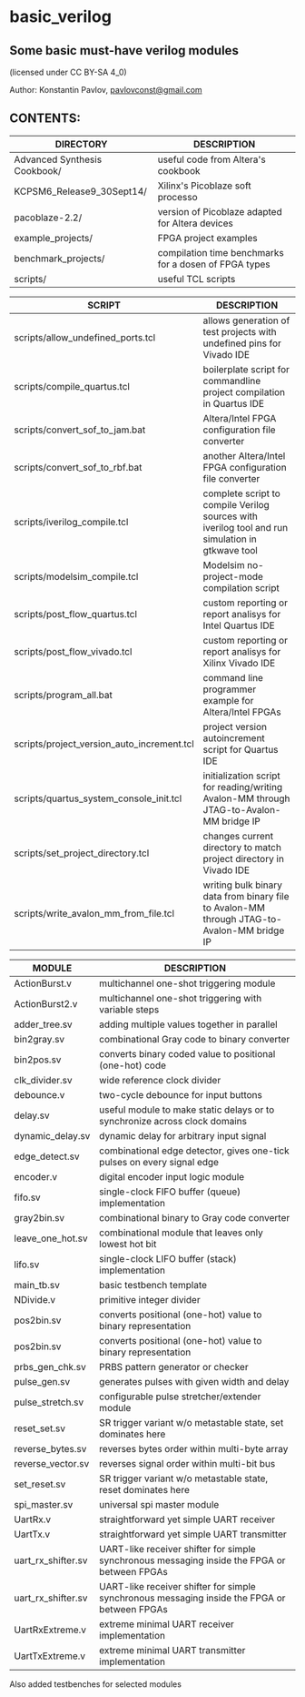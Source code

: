 basic_verilog
=============

Some basic must-have verilog modules
------------------------------------

(licensed under CC BY-SA 4_0)
  
Author: Konstantin Pavlov, pavlovconst@gmail.com

CONTENTS:
---------

| DIRECTORY | DESCRIPTION |
|-----------|-------------|
| Advanced Synthesis Cookbook/ | useful code from Altera's cookbook |
| KCPSM6_Release9_30Sept14/ | Xilinx's Picoblaze soft processo |
| pacoblaze-2.2/ | version of Picoblaze adapted for Altera devices |
| example_projects/ | FPGA project examples |
| benchmark_projects/ | compilation time benchmarks for a dosen of FPGA types |
| scripts/ | useful TCL scripts |

| SCRIPT | DESCRIPTION |
|--------|-------------|
| scripts/allow_undefined_ports.tcl | allows generation of test projects with undefined pins for Vivado IDE |
| scripts/compile_quartus.tcl | boilerplate script for commandline project compilation in Quartus IDE |
| scripts/convert_sof_to_jam.bat | Altera/Intel FPGA configuration file converter |
| scripts/convert_sof_to_rbf.bat | another Altera/Intel FPGA configuration file converter |
| scripts/iverilog_compile.tcl | complete script to compile Verilog sources with iverilog tool and run simulation in gtkwave tool |
| scripts/modelsim_compile.tcl | Modelsim no-project-mode compilation script |
| scripts/post_flow_quartus.tcl | custom reporting or report analisys for Intel Quartus IDE |
| scripts/post_flow_vivado.tcl | custom reporting or report analisys for Xilinx Vivado IDE |
| scripts/program_all.bat | command line programmer example for Altera/Intel FPGAs |
| scripts/project_version_auto_increment.tcl | project version autoincrement script for Quartus IDE |
| scripts/quartus_system_console_init.tcl | initialization script for reading/writing Avalon-MM through JTAG-to-Avalon-MM bridge IP |
| scripts/set_project_directory.tcl | changes current directory to match project directory in Vivado IDE |
| scripts/write_avalon_mm_from_file.tcl | writing bulk binary data from binary file to Avalon-MM through JTAG-to-Avalon-MM bridge IP |

| MODULE | DESCRIPTION |
|--------|-------------|
| ActionBurst.v | multichannel one-shot triggering module |
| ActionBurst2.v | multichannel one-shot triggering with variable steps |
| adder_tree.sv | adding multiple values together in parallel |
| bin2gray.sv | combinational Gray code to binary converter |
| bin2pos.sv | converts binary coded value to positional (one-hot) code |
| clk_divider.sv | wide reference clock divider |
| debounce.v | two-cycle debounce for input buttons |
| delay.sv | useful module to make static delays or to synchronize across clock domains |
| dynamic_delay.sv | dynamic delay for arbitrary input signal |
| edge_detect.sv | combinational edge detector, gives one-tick pulses on every signal edge |
| encoder.v | digital encoder input logic module |
| fifo.sv | single-clock FIFO buffer (queue) implementation |
| gray2bin.sv | combinational binary to Gray code converter |
| leave_one_hot.sv | combinational module that leaves only lowest hot bit |
| lifo.sv | single-clock LIFO buffer (stack) implementation |
| main_tb.sv | basic testbench template |
| NDivide.v | primitive integer divider |
| pos2bin.sv | converts positional (one-hot) value to binary representation |
| pos2bin.sv | converts positional (one-hot) value to binary representation |
| prbs_gen_chk.sv | PRBS pattern generator or checker |
| pulse_gen.sv | generates pulses with given width and delay |
| pulse_stretch.sv | configurable pulse stretcher/extender module |
| reset_set.sv | SR trigger variant w/o metastable state, set dominates here |
| reverse_bytes.sv | reverses bytes order within multi-byte array |
| reverse_vector.sv | reverses signal order within multi-bit bus |
| set_reset.sv | SR trigger variant w/o metastable state, reset dominates here |
| spi_master.sv | universal spi master module |
| UartRx.v | straightforward yet simple UART receiver |
| UartTx.v | straightforward yet simple UART transmitter  |
| uart_rx_shifter.sv | UART-like receiver shifter for simple synchronous messaging inside the FPGA or between FPGAs |
| uart_rx_shifter.sv | UART-like receiver shifter for simple synchronous messaging inside the FPGA or between FPGAs |
| UartRxExtreme.v | extreme minimal UART receiver implementation |
| UartTxExtreme.v | extreme minimal UART transmitter implementation |

Also added testbenches for selected modules
